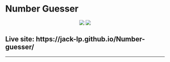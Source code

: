 # Number Guesser

<p align="center">
 <img src="https://i.imgur.com/nZFPK2J.png" />
 <img src="https://i.imgur.com/24VP6t2.png" />
</p>

<h2>Live site: https://jack-lp.github.io/Number-guesser/</h2>

---
